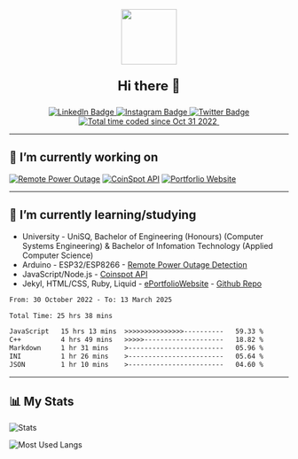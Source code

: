 

<!--
**Chuffs/chuffs** is a ✨ _special_ ✨ repository because its `README.md` (this file) appears on your GitHub profile.

Here are some ideas to get you started:

- 🔭 I’m currently working on ...
- 🌱 I’m currently learning ...
- 👯 I’m looking to collaborate on ...
- 🤔 I’m looking for help with ...
- 💬 Ask me about ...
- 📫 How to reach me: ...
- 😄 Pronouns: ...
- ⚡ Fun fact: ...
-->

<div id="header" align="center">
    <img src="https://media.giphy.com/media/SUcApSWjPwQMARvcM8/giphy.gif" width="100"/>
    <p style="font-size: x-large"><b>Hi there 👋 </b></p>
</div>

<p id="badges" align="center">
    <a href="https://www.linkedin.com/in/matthew-law-75908b1a5/">
        <img src="https://img.shields.io/badge/LinkedIn-blue?style=for-the-badge&logo=linkedin&logoColor=white" alt="LinkedIn Badge"/>
    </a><a href="https://www.instagram.com/chuffs97/">
        <img src="https://img.shields.io/badge/Instagram-red?style=for-the-badge&logo=instagram&logoColor=white" alt="Instagram Badge"/>
    </a><a href="https://twitter.com/home">
        <img src="https://img.shields.io/badge/Twitter-blue?style=for-the-badge&logo=twitter&logoColor=white" alt="Twitter Badge"/>
    </a>
    <a href="https://wakatime.com/@816fadb6-a2ab-42d6-91df-d9b0cba3b527">
        <img src="https://wakatime.com/badge/user/816fadb6-a2ab-42d6-91df-d9b0cba3b527.svg?style=for-the-badge" alt="Total time coded since Oct 31 2022" />
    </a>
    <img src="https://komarev.com/ghpvc/?username=chuffs&style=for-the-badge&color=blue" alt=""/>
</p>

***

## 🔭 I’m currently working on

[![Remote Power Outage][2]][1]
[![CoinSpot API][4]][3]
[![Portforlio Website][6]][5]

[1]: https://github.com/Chuffs/RemotePowerMonitor
[2]: https://github-readme-stats.vercel.app/api/pin/?username=chuffs&repo=RemotePowerMonitor&theme=dark
[3]: https://github.com/Chuffs/CoinspotAPI
[4]: https://github-readme-stats.vercel.app/api/pin/?username=chuffs&repo=CoinspotAPI&theme=dark
[5]: https://github.com/Chuffs/PortfolioWebsite
[6]: https://github-readme-stats.vercel.app/api/pin/?username=chuffs&repo=PortfolioWebsite&theme=dark

***

## 🌱 I’m currently learning/studying

+ University - UniSQ, Bachelor of Engineering (Honours) (Computer Systems Engineering) & Bachelor of Infomation Technology (Applied Computer Science)
+ Arduino - ESP32/ESP8266 - [Remote Power Outage Detection][1]
+ JavaScript/Node.js - [Coinspot API][3]
+ Jekyl, HTML/CSS, Ruby, Liquid - [ePortfolioWebsite][7] - [Github Repo][5]

<!--START_SECTION:waka-->

```txt
From: 30 October 2022 - To: 13 March 2025

Total Time: 25 hrs 38 mins

JavaScript   15 hrs 13 mins  >>>>>>>>>>>>>>>----------   59.33 %
C++          4 hrs 49 mins   >>>>>--------------------   18.82 %
Markdown     1 hr 31 mins    >------------------------   05.96 %
INI          1 hr 26 mins    >------------------------   05.64 %
JSON         1 hr 10 mins    >------------------------   04.60 %
```

<!--END_SECTION:waka-->

[7]: https://mljl.tech

***

## 📊 My Stats
![Stats][8]

![Most Used Langs][9]

[8]: http://github-readme-streak-stats.herokuapp.com?user=chuffs&theme=dark&background=000000
[9]: https://github-readme-stats.vercel.app/api/top-langs/?username=chuffs&layout=compact&theme=vision-friendly-dark